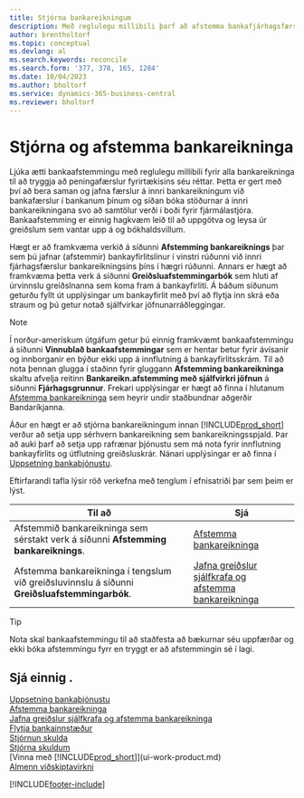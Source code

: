 ```yaml
---
title: Stjórna bankareikningum
description: Með reglulegu millibili þarf að afstemma bankafjárhagsfærslur við viðkomandi bankafærslur á bankareikningunum þínum.
author: brentholtorf
ms.topic: conceptual
ms.devlang: al
ms.search.keywords: reconcile
ms.search.form: '377, 378, 165, 1284'
ms.date: 10/04/2023
ms.author: bholtorf
ms.service: dynamics-365-business-central
ms.reviewer: bholtorf
---
```

# Stjórna og afstemma bankareikninga

Ljúka ætti bankaafstemmingu með reglulegu millibili fyrir alla bankareikninga til að tryggja að peningafærslur fyrirtækisins séu réttar. Þetta er gert með því að bera saman og jafna færslur á innri bankareikningum við bankafærslur í bankanum þínum og síðan bóka stöðurnar á innri bankareikningana svo að samtölur verði í boði fyrir fjármálastjóra. Bankaafstemming er einnig hagkvæm leið til að uppgötva og leysa úr greiðslum sem vantar upp á og bókhaldsvillum.

Hægt er að framkvæma verkið á síðunni **Afstemming bankareiknings** þar sem þú jafnar (afstemmir) bankayfirlitslínur í vinstri rúðunni við innri fjárhagsfærslur bankareikningsins þíns í hægri rúðunni. Annars er hægt að framkvæma þetta verk á síðunni **Greiðsluafstemmingarbók** sem hluti af úrvinnslu greiðslnanna sem koma fram á bankayfirliti. Á báðum síðunum geturðu fyllt út upplýsingar um bankayfirlit með því að flytja inn skrá eða straum og þú getur notað sjálfvirkar jöfnunarráðleggingar.

> [!NOTE]  
> Í norður-amerískum útgáfum getur þú einnig framkvæmt bankaafstemmingu á síðunni **Vinnublað bankaafstemmingar** sem er hentar betur fyrir ávísanir og innborganir en býður ekki upp á innflutning á bankayfirlitsskrám. Til að nota þennan glugga í staðinn fyrir gluggann **Afstemming bankareikninga** skaltu afvelja reitinn **Bankareikn.afstemming með sjálfvirkri jöfnun** á síðunni **Fjárhagsgrunnur**. Frekari upplýsingar er hægt að finna í hlutanum [Afstemma bankareikninga](LocalFunctionality/UnitedStates/how-to-reconcile-bank-accounts.md) sem heyrir undir staðbundnar aðgerðir Bandaríkjanna.

Áður en hægt er að stjórna bankareikningum innan [!INCLUDE[prod_short](includes/prod_short.md)] verður að setja upp sérhvern bankareikning sem bankareikningsspjald. Þar að auki þarf að setja upp rafrænar þjónustu sem má nota fyrir innflutning bankayfirlits og útflutning greiðsluskrár. Nánari upplýsingar er að finna í [Uppsetning bankaþjónustu](bank-setup-banking.md).

Eftirfarandi tafla lýsir röð verkefna með tenglum í efnisatriði þar sem þeim er lýst.

| Til að | Sjá |
| --- | --- |
| Afstemmið bankareikninga sem sérstakt verk á síðunni **Afstemming bankareiknings**. |[Afstemma bankareikninga](bank-how-reconcile-bank-accounts-separately.md) |
| Afstemma bankareikninga í tengslum við greiðsluvinnslu á síðunni **Greiðsluafstemmingarbók**. |[Jafna greiðslur sjálfkrafa og afstemma bankareikninga](receivables-apply-payments-auto-reconcile-bank-accounts.md) |

> [!TIP]
> Nota skal bankaafstemmingu til að staðfesta að bækurnar séu uppfærðar og ekki bóka afstemmingu fyrr en tryggt er að afstemmingin sé í lagi.

## Sjá einnig .

[Uppsetning bankaþjónustu](bank-setup-banking.md)  
[Afstemma bankareikninga](bank-how-reconcile-bank-accounts-separately.md)  
[Jafna greiðslur sjálfkrafa og afstemma bankareikninga](receivables-apply-payments-auto-reconcile-bank-accounts.md)  
[Flytja bankainnstæður](bank-how-transfer-bank-funds.md)  
[Stjórnun skulda](receivables-manage-receivables.md)  
[Stjórna skuldum](payables-manage-payables.md)  
[Vinna með [!INCLUDE[prod_short](includes/prod_short.md)]](ui-work-product.md)  
[Almenn viðskiptavirkni](ui-across-business-areas.md)


[!INCLUDE[footer-include](includes/footer-banner.md)]
